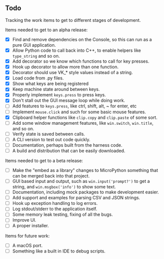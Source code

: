 ## Todo

Tracking the work items to get to different stages of development.

Items needed to get to an alpha release:

- [x] Find and remove dependencies on the Console, so this can run as a pure GUI application.
- [x] Allow Python code to call back into C++, to enable helpers like `type_string` and so on.
- [x] Add decorator so we know which functions to call for key presses.
- [x] Hook up decorator to allow more than one function.
- [x] Decorator should use VK_* style values instead of a string.
- [x] Load code from .py files.
- [x] Show what keys are being registered
- [x] Keep machine state around between keys.
- [x] Properly implement `keys.press` to press keys.
- [x] Don't stall out the GUI message loop while doing work.
- [ ] Add features to `keys.press`, like ctrl, shift, alt, ~ for enter, etc
- [ ] Implement `mouse.click` and such for some basic mouse features.
- [x] Clipboard helper functions like `clip.copy` and `clip.paste` of some sort.
- [ ] Add some window management features, like `win.switch`, `win.title`, and so on.
- [ ] Verify state is saved between calls.
- [ ] A CLI version to test out code quickly.
- [ ] Documentation, perhaps built from the harness code.
- [ ] A build and distribution that can be easily downloaded.

Items needed to get to a beta release:

- [ ] Make the "embed as a library" changes to MicroPython something that can be merged back into that project.
- [ ] GUI based input and output, such as `win.input('prompt?')` to get a string, and `win.msgbox('info')` to show some text.
- [ ] Documentation, including mock packages to make development easier.
- [ ] Add support and examples for parsing CSV and JSON strings.
- [ ] Hook up exception handling to log errors.
- [ ] Log stdout/stderr to the application itself.
- [ ] Some memory leak testing, fixing of all the bugs.
- [ ] Improve UI.
- [ ] A proper installer.

Items for future work:

- [ ] A macOS port.
- [ ] Something like a built in IDE to debug scripts.
